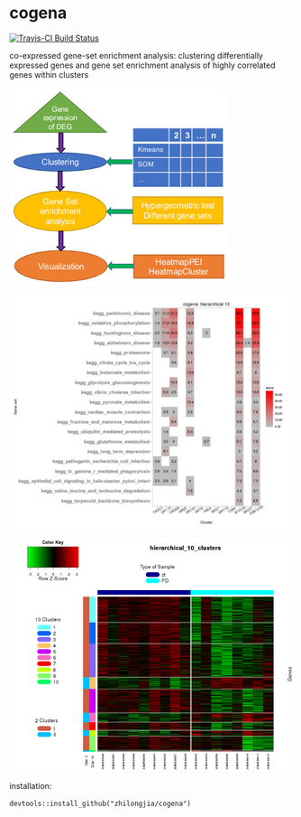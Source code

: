 # cogena

[![Travis-CI Build Status](https://travis-ci.org/zhilongjia/cogena.png?branch=master)](https://travis-ci.org/zhilongjia/cogena)


co-expressed gene-set enrichment analysis: clustering differentially expressed 
genes and gene set enrichment analysis of highly correlated genes within clusters


![cogena_workflow](inst/figure/Cogena_workflow.png "The workflow of cogena")


![cogena_heatmapPEI](inst/figure/cogena_heatmapPEI.png "The enrichment score for 10 clusters, together with I, II and All (Down-regulated, Up-regualted and All DE genes)")


![cogena_heatmapCluster](inst/figure/cogena_heatmapCluster.png "The heatmap of co-expressed gene set")


installation:

	devtools::install_github("zhilongjia/cogena")

